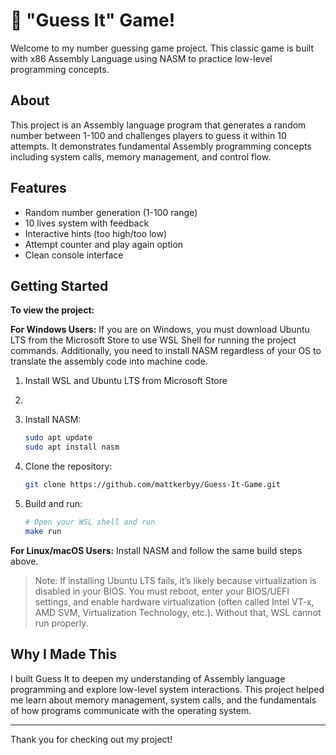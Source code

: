# 🎯 "Guess It" Game!

Welcome to my number guessing game project. This classic game is built with x86 Assembly Language using NASM to practice low-level programming concepts.

## About

This project is an Assembly language program that generates a random number between 1-100 and challenges players to guess it within 10 attempts. It demonstrates fundamental Assembly programming concepts including system calls, memory management, and control flow.

## Features

- Random number generation (1-100 range)
- 10 lives system with feedback
- Interactive hints (too high/too low)
- Attempt counter and play again option
- Clean console interface

## Getting Started

**To view the project:**

**For Windows Users:**
If you are on Windows, you must download Ubuntu LTS from the Microsoft Store to use WSL Shell for running the project commands. Additionally, you need to install NASM regardless of your OS to translate the assembly code into machine code.

1. Install WSL and Ubuntu LTS from Microsoft Store
2. 
3. Install NASM:
    ```bash
    sudo apt update
    sudo apt install nasm
    ```

4. Clone the repository:

    ```bash
    git clone https://github.com/mattkerbyy/Guess-It-Game.git
    ```

5. Build and run:
    ```bash
    # Open your WSL shell and run
    make run
    ```

**For Linux/macOS Users:**
Install NASM and follow the same build steps above.

> Note: If installing Ubuntu LTS fails, it’s likely because virtualization is disabled in your BIOS. You must reboot, enter your BIOS/UEFI settings, and enable hardware virtualization (often called Intel VT-x, AMD SVM, Virtualization Technology, etc.). Without that, WSL cannot run properly.

## Why I Made This

I built Guess It to deepen my understanding of Assembly language programming and explore low-level system interactions. This project helped me learn about memory management, system calls, and the fundamentals of how programs communicate with the operating system.

---

Thank you for checking out my project!
